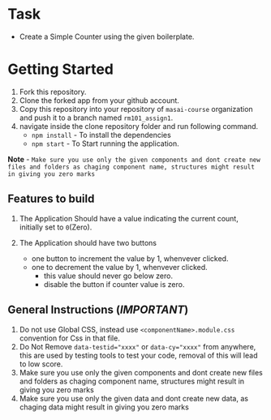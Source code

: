 # Task

- Create a Simple Counter using the given boilerplate.

# Getting Started

1. Fork this repository.
2. Clone the forked app from your github account.
3. Copy this repository into your repository of `masai-course` organization and push it to a branch named `rm101_assign1`.
4. navigate inside the clone repository folder and run following command.
   - `npm install` - To install the dependencies
   - `npm start` - To Start running the application.

**Note** - `Make sure you use only the given components and dont create new files and folders as chaging component name, structures might result in giving you zero marks`

## Features to build

1. The Application Should have a value indicating the current count, initially set to `0`(Zero).

2. The Application should have two buttons
   - one button to increment the value by 1, whenvever clicked.
   - one to decrement the value by 1, whenvever clicked.
     - this value should never go below zero.
     - disable the button if counter value is zero.

## General Instructions (**_IMPORTANT_**)

1. Do not use Global CSS, instead use `<componentName>.module.css` convention for Css in that file.
2. Do Not Remove `data-testid="xxxx"` or `data-cy="xxxx"` from anywhere, this are used by testing tools to test your code, removal of this will lead to low score.
3. Make sure you use only the given components and dont create new files and folders as chaging component name, structures might result in giving you zero marks
4. Make sure you use only the given data and dont create new data, as chaging data might result in giving you zero marks
